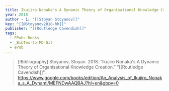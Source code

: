 ```yaml
---
title: Ikujiro Nonaka's A Dynamic Theory of Organisational Knowledge Creation
year: 2018
author - 1: "[[Stoyan Stoyanov]]"
key: "[[@Stoyanov2018-hh]]"
publisher: "[[Routledge Cavendish]]"
tags:
  - EPubs-Books
  - _BibTex-to-MD-Git
  - ePub
---
```


> [!Bibliography]
> Stoyanov, Stoyan. 2018. “Ikujiro Nonaka's A Dynamic Theory of Organisational Knowledge Creation.” "[[Routledge Cavendish]]". https://www.google.com/books/edition/An_Analysis_of_Ikujiro_Nonaka_s_A_Dynami/MEFNDwAAQBAJ?hl=en&gbpv=0
